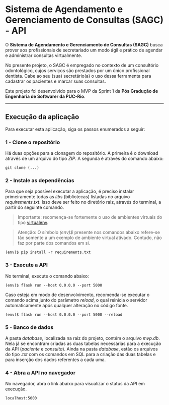 # Sistema de Agendamento e Gerenciamento de Consultas (SAGC) - API

O **Sistema de Agendamento e Gerenciamento de Consultas (SAGC)** busca prover aos profissionais de secretariado 
um modo ágil e prático de agendar e administrar consultas virtualmente.

No presente projeto, o SAGC é empregado no contexto de um consultório odontológico, cujos serviços são 
prestados por um único profissional dentista. Cabe ao seu (sua) secretário(a) o uso dessa ferramenta 
para cadastrar os pacientes e marcar suas consultas.

Este projeto foi desenvolvido para o MVP da Sprint 1 da **Pós Gradução de Engenharia de Softwarer da PUC-Rio**. 

---


## Execução da aplicação

Para executar esta aplicação, siga os passos enumerados a seguir:


### 1 - Clone o repositório

Há duas opções para a clonagem do repositório. A primeira é o download através de um arquivo do tipo *ZIP*. A segunda é através
do comando abaixo:

```
git clone (...)
```


### 2 - Instale as dependências

Para que seja possível executar a aplicação, é preciso instalar primeiramente todas as *libs* (bibliotecas) listadas no arquivo *requirements.txt*. 
Isso deve ser feito no diretório raiz, através do terminal, a partir do seguinte comando.

> Importante: recomença-se fortemente o uso de ambientes virtuais do tipo [virtualenv](https://virtualenv.pypa.io/en/latest/installation.html).

> Atenção: O símbolo *(env)$* presente nos comandos abaixo refere-se tão somente a um exemplo de ambiente virtual ativado. Contudo, não faz por parte dos
> comandos em si.

```
(env)$ pip install -r requirements.txt
```


### 3 - Execute a API

No terminal, execute o comando abaixo:

```
(env)$ flask run --host 0.0.0.0 --port 5000
```

Caso esteja em modo de desenvolvimento, recomenda-se executar o comando acima junto do parâmetro *reload*, o qual reinicia o servidor automaticamente
após qualquer alteração no código fonte.

```
(env)$ flask run --host 0.0.0.0 --port 5000 --reload
```


### 5 - Banco de dados

A pasta *database*, localizada na raiz do projeto, contém o arquivo *mvp.db*. Nela já se encontram criadas as duas tabelas necessárias para a execução
da API (*paciente* e *consulta*). Ainda na pasta *database*, estão os arquivos do tipo *.txt* com os comandos em SQL para a criação das duas tabelas e para 
inserção dos dados referentes a cada uma.


### 4 - Abra a API no navegador

No navegador, abra o link abaixo para visualizar o status da API em execução.

```
localhost:5000
```
